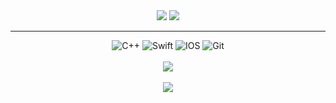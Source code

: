 
<div align="center">
    <img src="https://capsule-render.vercel.app/api?type=wave&color=auto&height=300&section=header&text=suyeong&fontSize=90" />
    <img src="https://user-images.githubusercontent.com/52224922/123888268-17a1df80-d98e-11eb-8531-827003bc731e.png" />
</div>

***

<div align="center">
    <img alt="C++" src="https://img.shields.io/badge/c++-%2300599C.svg?style=for-the-badge&logo=c%2B%2B&logoColor=white"/>
    <img alt="Swift" src="https://img.shields.io/badge/swift-%23FA7343.svg?style=for-the-badge&logo=swift&logoColor=white"/>
    <img alt="IOS" src="https://img.shields.io/badge/iOS-000000?style=for-the-badge&logo=Apple&logoColor=white">
    <img alt="Git" src="https://img.shields.io/badge/git-%23F05033.svg?style=for-the-badge&logo=git&logoColor=white"/>
    <br><br>
</div>

<div align="center">
    <img src="https://github-readme-stats.vercel.app/api?username=auburn0820&count_private=true" /> <br><br>
    <img src="https://github-readme-stats.vercel.app/api/top-langs/?username=auburn0820&langs_count=8)](https://github.com/anuraghazra/github-readme-stats" />
</div>
